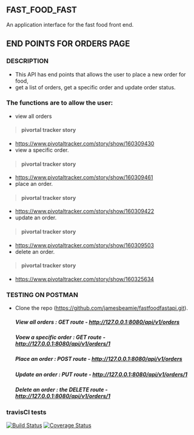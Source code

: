 ## FAST_FOOD_FAST
An application interface for the fast food front end.

## END POINTS FOR ORDERS PAGE

 ### DESCRIPTION
 - This API has end points that allows the user to place a new order for food,
 - get a list of orders, get a specific order and update order status.

### The functions are to allow the user: 
- view all orders
 > #### pivortal tracker story
   - https://www.pivotaltracker.com/story/show/160309430
- view a specific order.
 > #### pivortal tracker story
   - https://www.pivotaltracker.com/story/show/160309461
- place an order.
 > #### pivortal tracker story
   - https://www.pivotaltracker.com/story/show/160309422
- update an order.
 > #### pivortal tracker story
   - https://www.pivotaltracker.com/story/show/160309503
- delete an order.
 > #### pivortal tracker story
   - https://www.pivotaltracker.com/story/show/160325634

### TESTING ON POSTMAN

- Clone the repo (https://github.com/jamesbeamie/fastfoodfastapi.git).
    ##### View all orders : GET route - http://127.0.0.1:8080/api/v1/orders
   ##### Voew a specific order : GET route - http://127.0.0.1:8080/api/v1/orders/1
    ##### Place an order : POST route - http://127.0.0.1:8080/api/v1/orders
    ##### Update an order : PUT route - http://127.0.0.1:8080/api/v1/orders/1
   ##### Delete an order : the DELETE route - http://127.0.0.1:8080/api/v1/orders/1
   
### travisCI tests
[![Build Status](https://travis-ci.org/jamesbeamie/fastfoods_api.svg?branch=develop)](https://travis-ci.org/jamesbeamie/fastfoods_api)
[![Coverage Status](https://coveralls.io/repos/github/jamesbeamie/fastfoods_api/badge.svg?branch=master)](https://coveralls.io/github/jamesbeamie/fastfoods_api?branch=master)
